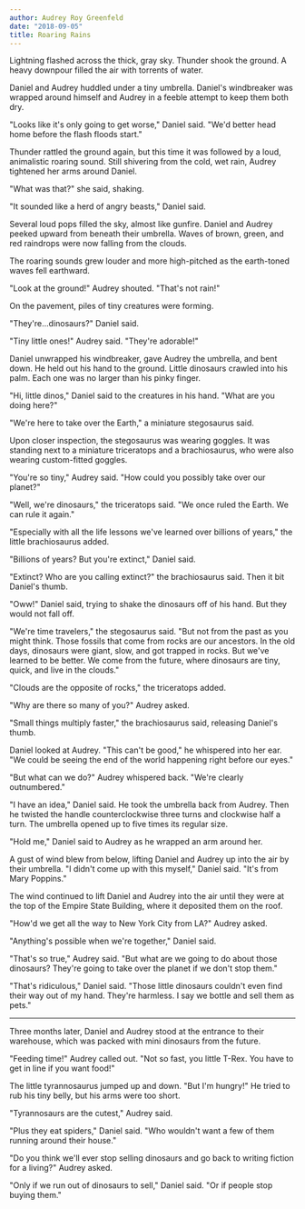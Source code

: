 ```yaml
---
author: Audrey Roy Greenfeld
date: "2018-09-05"
title: Roaring Rains
---
```


Lightning flashed across the thick, gray sky. Thunder shook the ground. A heavy downpour filled the air with torrents of water.

Daniel and Audrey huddled under a tiny umbrella. Daniel's windbreaker was wrapped around himself and Audrey in a feeble attempt to keep them both dry.

"Looks like it's only going to get worse," Daniel said. "We'd better head home before the flash floods start."

Thunder rattled the ground again, but this time it was followed by a loud, animalistic roaring sound. Still shivering from the cold, wet rain, Audrey tightened her arms around Daniel.

"What was that?" she said, shaking.

"It sounded like a herd of angry beasts," Daniel said.

Several loud pops filled the sky, almost like gunfire. Daniel and Audrey peeked upward from beneath their umbrella. Waves of brown, green, and red raindrops were now falling from the clouds.

The roaring sounds grew louder and more high-pitched as the earth-toned waves fell earthward.

"Look at the ground!" Audrey shouted. "That's not rain!"

On the pavement, piles of tiny creatures were forming.

"They're...dinosaurs?" Daniel said.

"Tiny little ones!" Audrey said. "They're adorable!"

Daniel unwrapped his windbreaker, gave Audrey the umbrella, and bent down. He held out his hand to the ground. Little dinosaurs crawled into his palm. Each one was no larger than his pinky finger.

"Hi, little dinos," Daniel said to the creatures in his hand. "What are you doing here?"

"We're here to take over the Earth," a miniature stegosaurus said.

Upon closer inspection, the stegosaurus was wearing goggles. It was standing next to a miniature triceratops and a brachiosaurus, who were also wearing custom-fitted goggles.

"You're so tiny," Audrey said. "How could you possibly take over our planet?"

"Well, we're dinosaurs," the triceratops said. "We once ruled the Earth. We can rule it again."

"Especially with all the life lessons we've learned over billions of years," the little brachiosaurus added.

"Billions of years? But you're extinct," Daniel said.

"Extinct? Who are you calling extinct?" the brachiosaurus said. Then it bit Daniel's thumb.

"Oww!" Daniel said, trying to shake the dinosaurs off of his hand. But they would not fall off.

"We're time travelers," the stegosaurus said. "But not from the past as you might think. Those fossils that come from rocks are our ancestors. In the old days, dinosaurs were giant, slow, and got trapped in rocks. But we've learned to be better. We come from the future, where dinosaurs are tiny, quick, and live in the clouds."

"Clouds are the opposite of rocks," the triceratops added.

"Why are there so many of you?" Audrey asked.

"Small things multiply faster," the brachiosaurus said, releasing Daniel's thumb.

Daniel looked at Audrey. "This can't be good," he whispered into her ear. "We could be seeing the end of the world happening right before our eyes."

"But what can we do?" Audrey whispered back. "We're clearly outnumbered."

"I have an idea," Daniel said. He took the umbrella back from Audrey. Then he twisted the handle counterclockwise three turns and clockwise half a turn. The umbrella opened up to five times its regular size.

"Hold me," Daniel said to Audrey as he wrapped an arm around her.

A gust of wind blew from below, lifting Daniel and Audrey up into the air by their umbrella. "I didn't come up with this myself," Daniel said. "It's from Mary Poppins."

The wind continued to lift Daniel and Audrey into the air until they were at the top of the Empire State Building, where it deposited them on the roof.

"How'd we get all the way to New York City from LA?" Audrey asked.

"Anything's possible when we're together," Daniel said.

"That's so true," Audrey said. "But what are we going to do about those dinosaurs? They're going to take over the planet if we don't stop them."

"That's ridiculous," Daniel said. "Those little dinosaurs couldn't even find their way out of my hand. They're harmless. I say we bottle and sell them as pets."

* * *

Three months later, Daniel and Audrey stood at the entrance to their warehouse, which was packed with mini dinosaurs from the future.

"Feeding time!" Audrey called out. "Not so fast, you little T-Rex. You have to get in line if you want food!"

The little tyrannosaurus jumped up and down. "But I'm hungry!" He tried to rub his tiny belly, but his arms were too short.

"Tyrannosaurs are the cutest," Audrey said.

"Plus they eat spiders," Daniel said. "Who wouldn't want a few of them running around their house."

"Do you think we'll ever stop selling dinosaurs and go back to writing fiction for a living?" Audrey asked.

"Only if we run out of dinosaurs to sell," Daniel said. "Or if people stop buying them."
